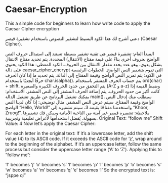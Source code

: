 # Caesar-Encryption
This a simple code for beginners  to learn how write code to apply the Caesar Cipher encryption

دعني أشرح لك هذا الكود البسيط لتشفير النصوص باستخدام تشفيرة قيصر (Caesar Cipher).

المبدأ العام:
تشفيرة قيصر هي تقنية تشفير بسيطة تستند إلى استبدال حروف النص الواضح بحروف أخرى بناءً على قيمة مفتاح (الانتقال) المحددة.
يتم تحديد مفتاح الانتقال بشكل يدوي، وهو عدد يحدد مقدار الانتقال بين الحروف.
الكود المعطى:
هذا الكود يحتوي على دالة caesar_cipher_encrypt التي تقوم بتشفير النص الواضح.
الخطوات الرئيسية في الكود:
يتم تمرير النص الواضح وقيمة المفتاح إلى الدالة.
يتم تحديد ما إذا كان الحرف حرفًا أبجديًا باستخدام char.isalpha().
يتم حساب الحرف المشفر باستخدام ord(char) + shift.
يتم التحقق من حدود الحروف الكبيرة والصغيرة (A-Z و a-z) وضبط القيمة إذا كانت أكبر من حدود الحروف.
يتم إضافة الحرف المشفر إلى النص المشفر.
الاستخدام:
يمكنك تشغيل البرنامج عن طريق تشغيل الدالة main().
سيطلب منك إدخال النص الواضح وقيمة المفتاح.
سيتم عرض النص المشفر.
مثال توضيحي:
إذا كان لدينا النص الواضح “Hello, World!” واستخدمنا مفتاحًا بقيمة 3، سيتم تشفيره إلى “Khoor, Zruog!”.
ملاحظة:
تشفيرة قيصر غير آمنة من الناحية الأمانية ويمكن فك تشفيرها بسهولة.
يُفضل استخدامها لأغراض تعليمية وتجريبية.
Original Text: “follow me”
Shift Value: 4
Now let’s apply the Caesar Cipher:

For each letter in the original text:
If it’s a lowercase letter, add the shift value (4) to its ASCII code.
If it exceeds the ASCII code for ‘z’, wrap around to the beginning of the alphabet.
If it’s an uppercase letter, follow the same process but consider the uppercase letter range (‘A’ to ‘Z’).
Applying this to “follow me”:

‘f’ becomes ‘j’
‘o’ becomes ‘s’
‘l’ becomes ‘p’
‘l’ becomes ‘p’
‘o’ becomes ‘s’
‘w’ becomes ‘a’
‘m’ becomes ‘q’
‘e’ becomes ‘i’
So the encrypted text is: “jsppe qi”

